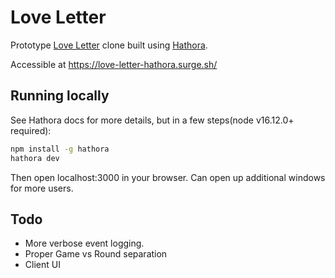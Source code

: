 # Love Letter

Prototype [Love Letter](<https://en.wikipedia.org/wiki/Love_Letter_(card_game)>) clone built using [Hathora](https://hathora.dev/).

Accessible at https://love-letter-hathora.surge.sh/

## Running locally

See Hathora docs for more details, but in a few steps(node v16.12.0+ required):

```sh
npm install -g hathora
hathora dev
```

Then open localhost:3000 in your browser. Can open up additional windows for more users.

## Todo

- More verbose event logging.
- Proper Game vs Round separation
- Client UI

